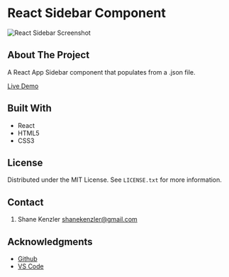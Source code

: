 # React Sidebar Component

![React Sidebar Screenshot](/sidebar-component/master/Sidebar-README-image.jpg)

## About The Project

A React App Sidebar component that populates from a .json file.

[Live Demo](https://skenzler.github.io/sidebar-component/)

## Built With

* React
* HTML5
* CSS3

## License

Distributed under the MIT License. See `LICENSE.txt` for more information.


## Contact
1. Shane Kenzler <shanekenzler@gmail.com>

## Acknowledgments

* [Github](https://github.com)
* [VS Code](https://code.visualstudio.com)


